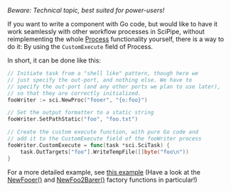 *Beware: Technical topic, best suited for power-users!*

If you want to write a component with Go code, but would like to have it work
seamlessly with other workflow processes in SciPipe, without reimplementing the
whole [Process](https://godoc.org/github.com/scipipe/scipipe#Process)
functionality yourself, there is a way to do it: By using the `CustomExecute`
field of Process.

In short, it can be done like this:

```go
// Initiate task from a "shell like" pattern, though here we
// just specify the out-port, and nothing else. We have to
// specify the out-port (and any other ports we plan to use later),
// so that they are correctly initialized.
fooWriter := sci.NewProc("fooer", "{o:foo}")

// Set the output formatter to a static string
fooWriter.SetPathStatic("foo", "foo.txt")

// Create the custom execute function, with pure Go code and
// add it to the CustomExecute field of the fooWriter process
fooWriter.CustomExecute = func(task *sci.SciTask) {
    task.OutTargets["foo"].WriteTempFile([]byte("foo\n"))
}
```

For a more detailed example, see [this example](https://github.com/scipipe/scipipe/blob/master/examples/custom_execution_function/funchook.go)
(Have a look at the [NewFooer()](https://github.com/scipipe/scipipe/blob/master/examples/custom_execution_function/funchook.go#L34-L50)
and [NewFoo2Barer()](https://github.com/scipipe/scipipe/blob/master/examples/custom_execution_function/funchook.go#L72-L89)
factory functions in particular!)
